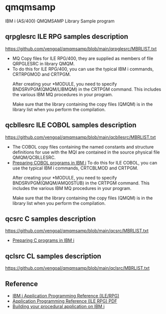 # qmqmsamp
IBM i (AS/400) QMQMSAMP Library Sample program 

## qrpglesrc ILE RPG samples description
https://github.com/vengoal/qmqmsamp/blob/main/qrpglesrc/MBRLIST.txt
<ul>
  <li>MQ Copy files for ILE RPG/400, they are supplied as members of file QRPGLESRC in library QMQM.</li>
<li>To do this for ILE RPG/400, you can use the typical IBM i commands, CRTRPGMOD and CRTPGM.

After creating your *MODULE, you need to specify BNDSRVPGM(QMQM/LIBMQM) in the CRTPGM command. This includes the various IBM MQ procedures in your program.

Make sure that the library containing the copy files (QMQM) is in the library list when you perform the compilation.</li>
</ul>

## qcbllesrc ILE COBOL samples description
https://github.com/vengoal/qmqmsamp/blob/main/qcbllesrc/MBRLIST.txt
<ul>
  <li>The COBOL copy files containing the named constants and structure definitions for use with the MQI are contained in the source physical file QMQM/QCBLLESRC.</li>
  <li><a href="https://www.ibm.com/docs/en/ibm-mq/9.3?topic=i-preparing-cobol-programs-in">Preparing COBOL programs in IBM i</a>
  To do this for ILE COBOL, you can use the typical IBM i commands, CRTCBLMOD and CRTPGM.
    
  After creating your *MODULE, you need to specify BNDSRVPGM(QMQM/AMQ0STUB) in the CRTPGM command. This includes the various IBM MQ procedures in your program.

Make sure that the library containing the copy files (QMQM) is in the library list when you perform the compilation.</li>
</ul>

## qcsrc C samples description
https://github.com/vengoal/qmqmsamp/blob/main/qcsrc/MBRLIST.txt
<ul>
  <li><a href="https://www.ibm.com/docs/en/ibm-mq/9.3?topic=i-preparing-c-programs-in">Preparing C programs in IBM i</a></li>
</ul>

## qclsrc CL samples description
https://github.com/vengoal/qmqmsamp/blob/main/qclsrc/MBRLIST.txt

## Reference
<ul>
  <li><a href="https://www.ibm.com/docs/en/ibm-mq/9.3?topic=reference-i-application-programming-ilerpg" target="_blank"> IBM i Application Programming Reference (ILE/RPG)</a></li>
  <li><a href="https://public.dhe.ibm.com/software/integration/library/books/amqwak00.pdf">Application Programming Reference (ILE RPG) PDF</a></li>
  <li><a href="https://www.ibm.com/docs/en/ibm-mq/9.3?topic=application-building-your-procedural-i">Building your procedural application on IBM i</a></li>
</ul>
